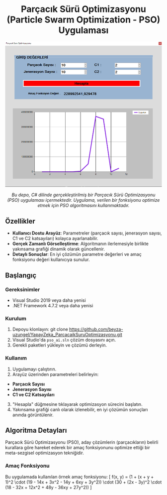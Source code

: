 <h1 align="center">Parçacık Sürü Optimizasyonu  (Particle Swarm Optimization - PSO) Uygulaması</h1>


  ![Resim1](pht.png)


<p align="center">
  <em>Bu depo, C# dilinde gerçekleştirilmiş bir Parçacık Sürü Optimizasyonu (PSO) uygulaması içermektedir. Uygulama, verilen bir fonksiyonu optimize etmek için PSO algoritmasını kullanmaktadır.</em>
</p>

## Özellikler

- **Kullanıcı Dostu Arayüz**: Parametreler (parçacık sayısı, jenerasyon sayısı, C1 ve C2 katsayıları) kolayca ayarlanabilir.
- **Gerçek Zamanlı Görselleştirme**: Algoritmanın ilerlemesiyle birlikte yakınsama grafiği dinamik olarak güncellenir.
- **Detaylı Sonuçlar**: En iyi çözümün parametre değerleri ve amaç fonksiyonu değeri kullanıcıya sunulur.

## Başlangıç

### Gereksinimler

- Visual Studio 2019 veya daha yenisi
- .NET Framework 4.7.2 veya daha yenisi

### Kurulum

1. Depoyu klonlayın:
git clone https://github.com/beyza-uzungel/YapayZeka_ParcacaikSuruOptimizasyonu.git
2. Visual Studio'da `pso_ai.sln` çözüm dosyasını açın.
3. Gerekli paketleri yükleyin ve çözümü derleyin.

### Kullanım

1. Uygulamayı çalıştırın.
2. Arayüz üzerinden parametreleri belirleyin:
- **Parçacık Sayısı**
- **Jenerasyon Sayısı**
- **C1 ve C2 Katsayıları**
3. "Hesapla" düğmesine tıklayarak optimizasyon sürecini başlatın.
4. Yakınsama grafiği canlı olarak izlenebilir, en iyi çözümün sonuçları anında görüntülenir.

## Algoritma Detayları

Parçacık Sürü Optimizasyonu (PSO), aday çözümlerin (parçacıkların) belirli kurallara göre hareket ederek bir amaç fonksiyonunu optimize ettiği bir meta-sezgisel optimizasyon tekniğidir.

### Amaç Fonksiyonu

Bu uygulamada kullanılan örnek amaç fonksiyonu:
\[ f(x, y) = (1 + (x + y + 1)^2 \cdot (19 - 14x + 3x^2 - 14y + 6xy + 3y^2)) \cdot (30 + (2x - 3y)^2 \cdot (18 - 32x + 12x^2 + 48y - 36xy + 27y^2)) \]

